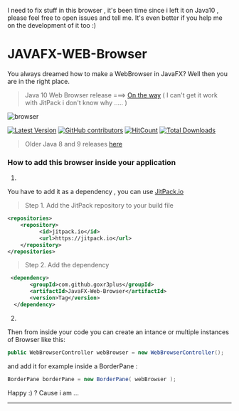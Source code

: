 I need to fix stuff in this browser , it's been time since i left it on Java10 , please feel free to open issues and tell me.
It's even better if you help me on the development of it too :)

# JAVAFX-WEB-Browser 
You always dreamed how to make a WebBrowser in JavaFX? Well then you are in the right place. 

>Java 10 Web Browser release ===> [On the way](https://github.com/goxr3plus/JavaFX-Web-Browser/releases) ( I can't get it work with JitPack i don't know why ..... ) 

![browser](https://user-images.githubusercontent.com/20374208/49159861-1d466d00-f32e-11e8-8718-d6b2b3d41b42.jpg)



[![Latest Version](https://img.shields.io/github/release/goxr3plus/JavaFX-Web-Browser.svg?style=flat-square)](https://github.com/goxr3plus/JavaFX-Web-Browser/releases)
[![GitHub contributors][contributors-image]][contributors-url]
[![HitCount](http://hits.dwyl.io/goxr3plus/JavaFX-Web-Browser.svg)](http://hits.dwyl.io/goxr3plus/JavaFX-Web-Browser)
[![Total Downloads](https://img.shields.io/github/downloads/goxr3plus/JavaFX-Web-Browser/total.svg)](https://github.com/goxr3plus/JavaFX-Web-Browser/releases)

[contributors-url]: https://github.com/goxr3plus/JavaFX-Web-Browser/graphs/contributors
[contributors-image]: https://img.shields.io/github/contributors/goxr3plus/JavaFX-Web-Browser.svg
[browser-jitpack-url]: https://jitpack.io/#goxr3plus/JavaFX-Web-Browser


> Older Java 8 and 9 releases [here](https://github.com/goxr3plus/JavaFX-Web-Browser/wiki/Java-8-and-9-Releases)


### How to add this browser inside your application 


1.

You have to add it as a dependency , you can use [JitPack.io][browser-jitpack-url]

> Step 1. Add the JitPack repository to your build file

```XML
<repositories>
	<repository>
		  <id>jitpack.io</id>
		  <url>https://jitpack.io</url>
	</repository>
</repositories>

```

> Step 2. Add the dependency

```xml
 <dependency>
	   <groupId>com.github.goxr3plus</groupId>
	   <artifactId>JavaFX-Web-Browser</artifactId>
	   <version>Tag</version>
  </dependency>
```

2. 

Then from inside your code you can create an intance or multiple instances of Browser like this:

``` JAVA
public WebBrowserController webBrowser = new WebBrowserController();
```

and add it for example inside a BorderPane :

```JAVA
BorderPane borderPane = new BorderPane( webBrowser );
```

Happy :) ?  Cause i am ...

---


